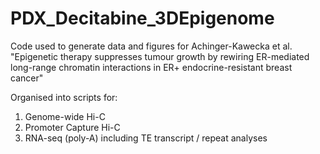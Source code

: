 # PDX_Decitabine_3DEpigenome

Code used to generate data and figures for Achinger-Kawecka et al. "Epigenetic therapy suppresses tumour growth by rewiring ER-mediated long-range chromatin interactions in ER+ endocrine-resistant breast cancer"

Organised into scripts for:
1) Genome-wide Hi-C
2) Promoter Capture Hi-C
3) RNA-seq (poly-A) including TE transcript / repeat analyses
